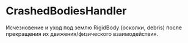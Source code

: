 # CrashedBodiesHandler
Исчезновение и уход под землю RigidBody (осколки, debris) после прекращения их движения/физического взаимодействия.
